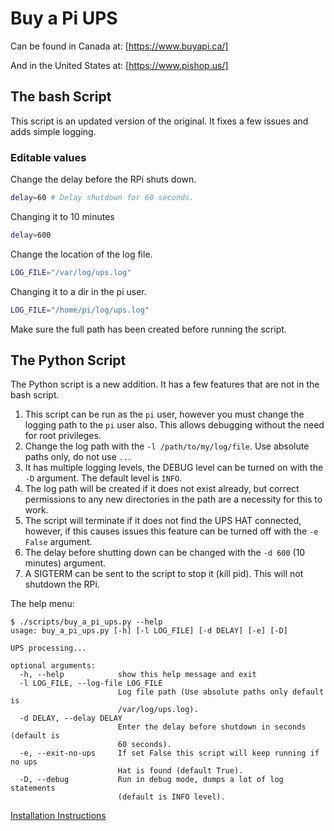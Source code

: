 # Buy a Pi UPS

Can be found in Canada at: [https://www.buyapi.ca/]

And in the United States at: [https://www.pishop.us/]

## The bash Script

This script is an updated version of the original. It fixes a few issues and
adds simple logging.

### Editable values

Change the delay before the RPi shuts down.

```bash
delay=60 # Delay shutdown for 60 seconds.
```
Changing it to 10 minutes
```bash
delay=600
```

Change the location of the log file.

```bash
LOG_FILE="/var/log/ups.log"
```
Changing it to a dir in the pi user.
```bash
LOG_FILE="/home/pi/log/ups.log"
```
Make sure the full path has been created before running the script.

## The Python Script

The Python script is a new addition. It has a few features that are not in
the bash script.

  1. This script can be run as the `pi` user, however you must change the
     logging path to the `pi` user also. This allows debugging without the
     need for root privileges.
  2. Change the log path with the `-l /path/to/my/log/file`. Use absolute
     paths only, do not use `..`.
  3. It has multiple logging levels, the DEBUG level can be turned on with
     the `-D` argument. The default level is `INFO`.
  4. The log path will be created if it does not exist already, but correct
     permissions to any new directories in the path are a necessity for this
     to work.
  5. The script will terminate if it does not find the UPS HAT connected,
     however, if this causes issues this feature can be turned off with the
     `-e False` argument.
  6. The delay before shutting down can be changed with the `-d 600`
     (10 minutes) argument.
  7. A SIGTERM can be sent to the script to stop it (kill pid). This will
     not shutdown the RPi.

The help menu:

```
$ ./scripts/buy_a_pi_ups.py --help
usage: buy_a_pi_ups.py [-h] [-l LOG_FILE] [-d DELAY] [-e] [-D]

UPS processing...

optional arguments:
  -h, --help            show this help message and exit
  -l LOG_FILE, --log-file LOG_FILE
                        Log file path (Use absolute paths only default is
                        /var/log/ups.log).
  -d DELAY, --delay DELAY
                        Enter the delay before shutdown in seconds (default is
                        60 seconds).
  -e, --exit-no-ups     If set False this script will keep running if no ups
                        Hat is found (default True).
  -D, --debug           Run in debug mode, dumps a lot of log statements
                        (default is INFO level).
```

[Installation Instructions](INSTALL.md)
